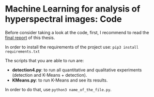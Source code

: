 # Machine Learning for analysis of hyperspectral images: Code
Before consider taking a look at the code, first, I recommend to read the [final report](https://github.com/davidcuberovalentin/TFG/blob/main/TFG_Final_Report_David_Cubero_Valentin.pdf) of this thesis.

In order to install the requirements of the project use: ``pip3 install requirements.txt``

The scripts that you are able to run are:

*   **detection4.py**: to run all quantitative and qualitative experiments (detection and K-Means + detection).
*   **KMeans.py**: to run K-Means and see its results.

In order to do that, use ``python3 name_of_the_file.py``.
